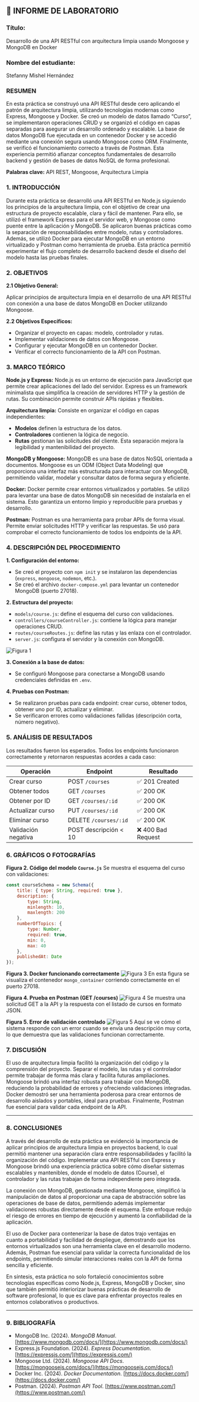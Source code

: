 


## 🧪 INFORME DE LABORATORIO


### **Título:**

Desarrollo de una API RESTful con arquitectura limpia usando Mongoose y MongoDB en Docker


### **Nombre del estudiante:**

Stefanny Mishel Hernández


### **RESUMEN**

En esta práctica se construyó una API RESTful desde cero aplicando el patrón de arquitectura limpia, utilizando tecnologías modernas como Express, Mongoose y Docker. Se creó un modelo de datos llamado “Curso”, se implementaron operaciones CRUD y se organizó el código en capas separadas para asegurar un desarrollo ordenado y escalable. La base de datos MongoDB fue ejecutada en un contenedor Docker y se accedió mediante una conexión segura usando Mongoose como ORM. Finalmente, se verificó el funcionamiento correcto a través de Postman. Esta experiencia permitió afianzar conceptos fundamentales de desarrollo backend y gestión de bases de datos NoSQL de forma profesional.

**Palabras clave:**
API REST, Mongoose, Arquitectura Limpia


### 1. **INTRODUCCIÓN**

Durante esta práctica se desarrolló una API RESTful en Node.js siguiendo los principios de la arquitectura limpia, con el objetivo de crear una estructura de proyecto escalable, clara y fácil de mantener. Para ello, se utilizó el framework Express para el servidor web, y Mongoose como puente entre la aplicación y MongoDB. Se aplicaron buenas prácticas como la separación de responsabilidades entre modelo, rutas y controladores. Además, se utilizó Docker para ejecutar MongoDB en un entorno virtualizado y Postman como herramienta de prueba. Esta práctica permitió experimentar el flujo completo de desarrollo backend desde el diseño del modelo hasta las pruebas finales.


### 2. **OBJETIVOS**

**2.1 Objetivo General:**

Aplicar principios de arquitectura limpia en el desarrollo de una API RESTful con conexión a una base de datos MongoDB en Docker utilizando Mongoose.

**2.2 Objetivos Específicos:**

* Organizar el proyecto en capas: modelo, controlador y rutas.
* Implementar validaciones de datos con Mongoose.
* Configurar y ejecutar MongoDB en un contenedor Docker.
* Verificar el correcto funcionamiento de la API con Postman.


### 3. **MARCO TEÓRICO**

**Node.js y Express:**
Node.js es un entorno de ejecución para JavaScript que permite crear aplicaciones del lado del servidor. Express es un framework minimalista que simplifica la creación de servidores HTTP y la gestión de rutas. Su combinación permite construir APIs rápidas y flexibles.

**Arquitectura limpia:**
Consiste en organizar el código en capas independientes:

* **Modelos** definen la estructura de los datos.
* **Controladores** contienen la lógica de negocio.
* **Rutas** gestionan las solicitudes del cliente.
  Esta separación mejora la legibilidad y mantenibilidad del proyecto.

**MongoDB y Mongoose:**
MongoDB es una base de datos NoSQL orientada a documentos. Mongoose es un ODM (Object Data Modeling) que proporciona una interfaz más estructurada para interactuar con MongoDB, permitiendo validar, modelar y consultar datos de forma segura y eficiente.

**Docker:**
Docker permite crear entornos virtualizados y portables. Se utilizó para levantar una base de datos MongoDB sin necesidad de instalarla en el sistema. Esto garantiza un entorno limpio y reproducible para pruebas y desarrollo.

**Postman:**
Postman es una herramienta para probar APIs de forma visual. Permite enviar solicitudes HTTP y verificar las respuestas. Se usó para comprobar el correcto funcionamiento de todos los endpoints de la API.


### 4. **DESCRIPCIÓN DEL PROCEDIMIENTO**

**1. Configuración del entorno:**

* Se creó el proyecto con `npm init` y se instalaron las dependencias (`express`, `mongoose`, `nodemon`, etc.).
* Se creó el archivo `docker-compose.yml` para levantar un contenedor MongoDB (puerto 27018).

**2. Estructura del proyecto:**

* `models/course.js`: define el esquema del curso con validaciones.
* `controllers/courseController.js`: contiene la lógica para manejar operaciones CRUD.
* `routes/courseRoutes.js`: define las rutas y las enlaza con el controlador.
* `server.js`: configura el servidor y la conexión con MongoDB.

![Figura 1](/screenshots/Arquitectura_limpia.png)

**3. Conexión a la base de datos:**

* Se configuró Mongoose para conectarse a MongoDB usando credenciales definidas en `.env`.

**4. Pruebas con Postman:**

* Se realizaron pruebas para cada endpoint: crear curso, obtener todos, obtener uno por ID, actualizar y eliminar.
* Se verificaron errores como validaciones fallidas (descripción corta, número negativo).


### 5. **ANÁLISIS DE RESULTADOS**

Los resultados fueron los esperados. Todos los endpoints funcionaron correctamente y retornaron respuestas acordes a cada caso:

| Operación           | Endpoint              | Resultado         |
| ------------------- | --------------------- | ----------------- |
| Crear curso         | POST `/courses`       | ✅ 201 Created     |
| Obtener todos       | GET `/courses`        | ✅ 200 OK          |
| Obtener por ID      | GET `/courses/:id`    | ✅ 200 OK          |
| Actualizar curso    | PUT `/courses/:id`    | ✅ 200 OK          |
| Eliminar curso      | DELETE `/courses/:id` | ✅ 200 OK          |
| Validación negativa | POST descripción < 10 | ❌ 400 Bad Request |


### 6. **GRÁFICOS O FOTOGRAFÍAS**

**Figura 2. Código del modelo `Course.js`**
Se muestra el esquema del curso con validaciones:

```js
const courseSchema = new Schema({
    title: { type: String, required: true },
    description: {
        type: String,
        minlength: 10,
        maxlength: 200
    },
    numberOfTopics: {
        type: Number,
        required: true,
        min: 0,
        max: 40
    },
    publishedAt: Date
});
```

**Figura 3. Docker funcionando correctamente**
![Figura 3](/screenshots/Docker1.png)
En esta figura se visualiza el contenedor `mongo_container` corriendo correctamente en el puerto 27018.

**Figura 4. Prueba en Postman (GET /courses)**
![Figura 4](/screenshots/Conexion.png)
Se muestra una solicitud GET a la API y la respuesta con el listado de cursos en formato JSON.

**Figura 5. Error de validación controlado**
![Figura 5](/screenshots/Error.png)
Aquí se ve cómo el sistema responde con un error cuando se envía una descripción muy corta, lo que demuestra que las validaciones funcionan correctamente.


### 7. **DISCUSIÓN**

El uso de arquitectura limpia facilitó la organización del código y la comprensión del proyecto. Separar el modelo, las rutas y el controlador permite trabajar de forma más clara y facilita futuras ampliaciones. Mongoose brindó una interfaz robusta para trabajar con MongoDB, reduciendo la probabilidad de errores y ofreciendo validaciones integradas. Docker demostró ser una herramienta poderosa para crear entornos de desarrollo aislados y portables, ideal para pruebas. Finalmente, Postman fue esencial para validar cada endpoint de la API.

---

### 8. **CONCLUSIONES**

A través del desarrollo de esta práctica se evidenció la importancia de aplicar principios de arquitectura limpia en proyectos backend, lo cual permitió mantener una separación clara entre responsabilidades y facilitó la organización del código. Implementar una API RESTful con Express y Mongoose brindó una experiencia práctica sobre cómo diseñar sistemas escalables y mantenibles, donde el modelo de datos (Course), el controlador y las rutas trabajan de forma independiente pero integrada.

La conexión con MongoDB, gestionada mediante Mongoose, simplificó la manipulación de datos al proporcionar una capa de abstracción sobre las operaciones de base de datos, permitiendo además implementar validaciones robustas directamente desde el esquema. Este enfoque redujo el riesgo de errores en tiempo de ejecución y aumentó la confiabilidad de la aplicación.

El uso de Docker para contenerizar la base de datos trajo ventajas en cuanto a portabilidad y facilidad de despliegue, demostrando que los entornos virtualizados son una herramienta clave en el desarrollo moderno. Además, Postman fue esencial para validar la correcta funcionalidad de los endpoints, permitiendo simular interacciones reales con la API de forma sencilla y eficiente.

En síntesis, esta práctica no solo fortaleció conocimientos sobre tecnologías específicas como Node.js, Express, MongoDB y Docker, sino que también permitió interiorizar buenas prácticas de desarrollo de software profesional, lo que es clave para enfrentar proyectos reales en entornos colaborativos o productivos.



---

### 9. **BIBLIOGRAFÍA**

* MongoDB Inc. (2024). *MongoDB Manual*. [https://www.mongodb.com/docs/](https://www.mongodb.com/docs/)
* Express.js Foundation. (2024). *Express Documentation*. [https://expressjs.com/](https://expressjs.com/)
* Mongoose Ltd. (2024). *Mongoose API Docs*. [https://mongoosejs.com/docs/](https://mongoosejs.com/docs/)
* Docker Inc. (2024). *Docker Documentation*. [https://docs.docker.com/](https://docs.docker.com/)
* Postman. (2024). *Postman API Tool*. [https://www.postman.com/](https://www.postman.com/)

